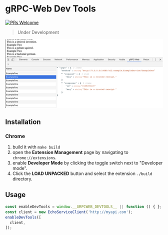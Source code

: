 # gRPC-Web Dev Tools

[![PRs Welcome](https://img.shields.io/badge/PRs-welcome-brightgreen.svg?style=flat-square)](http://makeapullrequest.com)

> Under Development

![gRPC-Web Dev Tools](screenshots/dev_tools.png)

## Installation

### Chrome

  1. build it with `make build`
  1. open the **Extension Management** page by navigating to `chrome://extensions`.
  1. enable **Developer Mode** by clicking the toggle switch next to "Developer mode".
  1. Click the **LOAD UNPACKED** button and select the extension `./build` directory.

## Usage

```javascript
const enableDevTools = window.__GRPCWEB_DEVTOOLS__ || function () { };
const client = new EchoServiceClient('http://myapi.com');
enableDevTools([
  client,
]);
```



<!-- go get -u github.com/golang/protobuf/{proto,protoc-gen-go} -->

